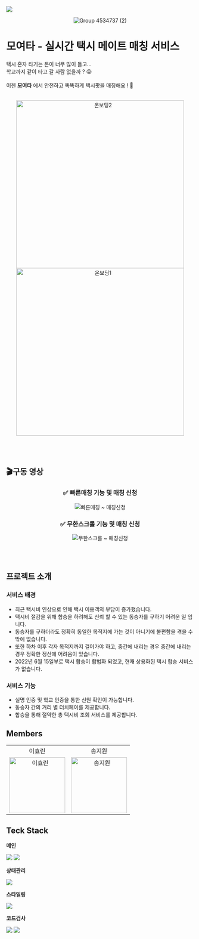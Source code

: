 <img src="https://capsule-render.vercel.app/api?type=waving&color=auto&height=200&section=header&text=Moyeota!&fontSize=90" />	

<div align=center>

![Group 4534737 (2)](https://github.com/TeamFighting/MoyeoTa-Mobile/assets/108210492/2adad690-de8a-443a-a99b-1ecdcb7dff55)

</div>



# 모여타 - 실시간 택시 메이트 매칭 서비스

택시 혼자 타기는 돈이 너무 많이 들고... <br>
학교까지 같이 타고 갈 사람 없을까 ? 😥
<br><br>
이젠 **모여타** 에서 안전하고 똑똑하게 택시팟을 매칭해요 ! 🚕

<br>

<div align='center' flex-direction='row'>
  <img height='450' alt='온보딩2' src='https://postfiles.pstatic.net/MjAyMzA5MDdfMTMw/MDAxNjk0MDY3MzI4NTA2.CGumwpZx1s8KG2mdOuiVigdIDokfdOZ2QO9H21boOyAg.me2qJmd1WZGMubbfd2GPBYod3wW3F35dUmHriJNMWfMg.PNG.hyorish03/%EC%98%A8%EB%B3%B4%EB%94%A91.png?type=w966'/>
<img height='450' alt='온보딩1' src='https://postfiles.pstatic.net/MjAyMzA5MDdfMTg0/MDAxNjk0MDY3MzI4NTA0.-ztrpWOMkLi3mlzlbBOeC4NmaJZSMWLTo6cwlDExYq0g.Q7Ghu1okVS8NCb22YuUSldJwEdM1eWjzukzI3yCaw8Eg.PNG.hyorish03/%EC%98%A8%EB%B3%B4%EB%94%A92.png?type=w966'/>

</div>
<br/>
<br/><br/>

## 🎬구동 영상

<div align='center' flex-direction='column'>
<h3> ✅ 빠른매칭 기능 및 매칭 신청</h3>
  
![빠른매칭 ~ 매칭신청](https://github.com/TeamFighting/MoyeoTa-Mobile/assets/108210492/40f04298-2afa-42b0-bad2-97179f83088f)

<h3> ✅ 무한스크롤 기능 및 매칭 신청</h3>

![무한스크롤 ~ 매칭신청](https://github.com/TeamFighting/MoyeoTa-Mobile/assets/108210492/f0625209-c2a6-4ced-9c0e-efeadeddeb24)

</div>

<br>
<br>


## 프로젝트 소개

### 서비스 배경

- 최근 택시비 인상으로 인해 택시 이용객의 부담이 증가했습니다.
- 택시비 절감을 위해 합승을 하려해도 신뢰 할 수 있는 동승자를 구하기 어려운 일 입니다.
- 동승자를 구하더라도 정확히 동일한 목적지에 가는 것이 아니기에 불편함을 겪을 수 밖에 없습니다.
- 또한 하차 이후 각자 목적지까지 걸어가야 하고, 중간에 내리는 경우 중간에 내리는 경우 정확한 정산에 어려움이 있습니다.
- 2022년 6월 15일부로 택시 합승이 합법화 되었고, 현재 상용화된 택시 합승 서비스가 없습니다.

### 서비스 기능

- 실명 인증 및 학교 인증을 통한 신원 확인이 가능합니다.
- 동승자 간의 거리 별 더치페이를 제공합니다.
- 합승을 통해 절약한 총 택시비 조회 서비스를 제공합니다.

## Members

<table align="center">
  <tr align="center">
    <td>이효린</td>
    <td>송지원</td>
  </tr>
  <tr>
    <td align="center">
        <a href="https://github.com/hyorish03"><img src="https://avatars.githubusercontent.com/u/108210492?v=4" width="150px" alt="이효린"/><br /></a>
     </td>
     <td align="center">
        <a href="https://github.com/wldnjs7064"><img src="https://avatars.githubusercontent.com/u/72726948?v=4" width="150px" alt="송지원"/><br /></a>
     </td>

  <tr>
</table>

## Teck Stack

**메인**

<div align="left">
<img src="https://img.shields.io/badge/TypeScript-3178C6?style=for-the-badge&logo=TypeScript&logoColor=white">
<img src="https://img.shields.io/badge/reactnative-61DAFB?style=for-the-badge&logo=react&logoColor=white">
  

**상태관리**

<img src="https://img.shields.io/badge/zustand-000000?style=for-the-badge&logo=zustand&logoColor=white">

**스타일링**

<img src="https://img.shields.io/badge/Stylesheet-61DAFB?style=for-the-badge&logo=zustand&logoColor=white">

**코드검사**

<img src="https://img.shields.io/badge/ESLint-4B32C3?style=for-the-badge&logo=ESLint&logoColor=white">
<img src="https://img.shields.io/badge/Prettier-F7B93E?style=for-the-badge&logo=Prettier&logoColor=white">

